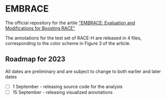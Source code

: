 # EMBRACE
The official repository for the artile ["EMBRACE: Evaluation and Modifications for Boosting RACE"](https://arxiv.org/abs/2305.08433)

The annotations for the test set of RACE-H are released in 4 files, corresponding to the color scheme in Figure 3 of the article. 

## Roadmap for 2023
All dates are preliminary and are subject to change to both earlier and later dates
- [ ] 1 September - releasing source code for the analysis
- [ ] 15 September - releasing visualized annotations

